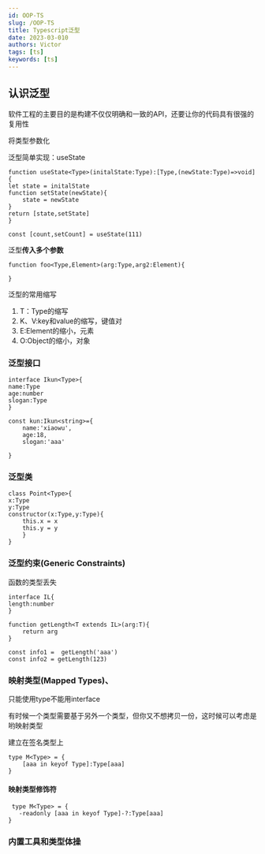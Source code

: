 ```yaml
---
id: OOP-TS
slug: /OOP-TS
title: Typescript泛型
date: 2023-03-010
authors: Victor
tags: [ts]
keywords: [ts]
---
```


## 认识泛型

软件工程的主要目的是构建不仅仅明确和一致的API，还要让你的代码具有很强的复用性

将类型参数化

泛型简单实现：useState

    function useState<Type>(initalState:Type):[Type,(newState:Type)=>void]{
    let state = initalState
    function setState(newState){
        state = newState
    }
    return [state,setState]
    }

    const [count,setCount] = useState(111)

泛型**传入多个参数**

    function foo<Type,Element>(arg:Type,arg2:Element){
        
    }

泛型的常用缩写

1. T：Type的缩写
2. K、V:key和value的缩写，键值对
3. E:Element的缩小，元素
4. O:Object的缩小，对象

### 泛型接口

    interface Ikun<Type>{
    name:Type
    age:number
    slogan:Type
    }

    const kun:Ikun<string>={
        name:'xiaowu',
        age:18,
        slogan:'aaa'

    }

### 泛型类

    class Point<Type>{
    x:Type
    y:Type
    constructor(x:Type,y:Type){
        this.x = x
        this.y = y
        }
    }

### 泛型约束(Generic Constraints)

函数的类型丢失

    interface IL{
    length:number
    }

    function getLength<T extends IL>(arg:T){
        return arg
    }

    const info1 =  getLength('aaa')
    const info2 = getLength(123)

### 映射类型(Mapped Types)、

只能使用type不能用interface

有时候一个类型需要基于另外一个类型，但你又不想拷贝一份，这时候可以考虑是哟映射类型

建立在签名类型上

    type M<Type> = {
        [aaa in keyof Type]:Type[aaa]
    }

#### 映射类型修饰符

     type M<Type> = {
       -readonly [aaa in keyof Type]-?:Type[aaa]
    }

### 内置工具和类型体操
